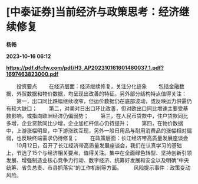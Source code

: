 # [中泰证券]当前经济与政策思考：经济继续修复
**杨畅**

**2023-10-16 06:12**

**https://pdf.dfcfw.com/pdf/H3_AP202310161601480037_1.pdf?1697463823000.pdf**

　　投资要点 　　在经济层面：经济继续修复，关注分化迹象 　　包括金融数据、外贸数据和物价数据，均呈现出改善的特征。另外部分结构特点值得关注： 　　第一，出口同比跌幅继续收窄，但运价数据仍在底部波动，或反映运力供需仍有较大缺口； 　　第二，对美对日出口环比改善，但对欧出口同比增速主要受基数影响，或指向欧洲经济仍偏弱势； 　　第三，在人民币贷款中，住户贷款同比多增，企业贷款同比少增，企业加杠杆信心仍待提升； 　　第四，在物价数据中，上游涨幅明显，中下游涨跌互现，另外一般日用品与耐用消费品的涨幅相对偏弱，也反映终端需求仍待修复； 　　在政策层面：长江经济带高质量发展座谈会 　　10月12日，召开了长江经济带高质量发展座谈会，我们在认真学习的基础上，节选了15个与经济相关要点，值得关注。集中在全面绿色转型、坚持创新引领发展、增强制造业核心竞争力行动、数字经济、统筹好发展和安全以及明确“中央统筹、省负总责、市县抓落实”的工作机制等方面。 　　风险提示事件：政策变动风险。